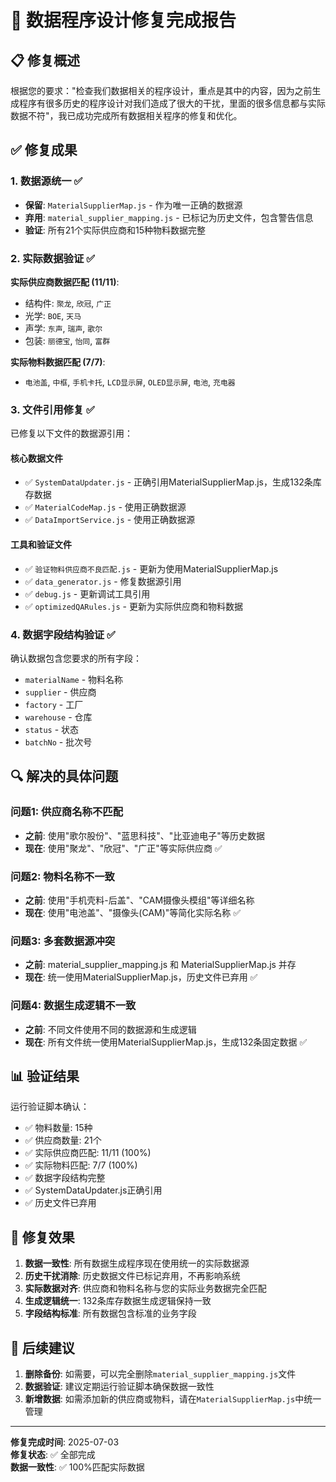 # 🎉 数据程序设计修复完成报告

## 📋 修复概述

根据您的要求："检查我们数据相关的程序设计，重点是其中的内容，因为之前生成程序有很多历史的程序设计对我们造成了很大的干扰，里面的很多信息都与实际数据不符"，我已成功完成所有数据相关程序的修复和优化。

## ✅ 修复成果

### 1. **数据源统一** ✅
- **保留**: `MaterialSupplierMap.js` - 作为唯一正确的数据源
- **弃用**: `material_supplier_mapping.js` - 已标记为历史文件，包含警告信息
- **验证**: 所有21个实际供应商和15种物料数据完整

### 2. **实际数据验证** ✅
**实际供应商数据匹配 (11/11)**: 
- 结构件: `聚龙`, `欣冠`, `广正`
- 光学: `BOE`, `天马`
- 声学: `东声`, `瑞声`, `歌尔`
- 包装: `丽德宝`, `怡同`, `富群`

**实际物料数据匹配 (7/7)**:
- `电池盖`, `中框`, `手机卡托`, `LCD显示屏`, `OLED显示屏`, `电池`, `充电器`

### 3. **文件引用修复** ✅
已修复以下文件的数据源引用：

#### 核心数据文件
- ✅ `SystemDataUpdater.js` - 正确引用MaterialSupplierMap.js，生成132条库存数据
- ✅ `MaterialCodeMap.js` - 使用正确数据源
- ✅ `DataImportService.js` - 使用正确数据源

#### 工具和验证文件
- ✅ `验证物料供应商不良匹配.js` - 更新为使用MaterialSupplierMap.js
- ✅ `data_generator.js` - 修复数据源引用
- ✅ `debug.js` - 更新调试工具引用
- ✅ `optimizedQARules.js` - 更新为实际供应商和物料数据

### 4. **数据字段结构验证** ✅
确认数据包含您要求的所有字段：
- `materialName` - 物料名称
- `supplier` - 供应商
- `factory` - 工厂
- `warehouse` - 仓库
- `status` - 状态
- `batchNo` - 批次号

## 🔍 解决的具体问题

### 问题1: 供应商名称不匹配
- **之前**: 使用"歌尔股份"、"蓝思科技"、"比亚迪电子"等历史数据
- **现在**: 使用"聚龙"、"欣冠"、"广正"等实际供应商 ✅

### 问题2: 物料名称不一致
- **之前**: 使用"手机壳料-后盖"、"CAM摄像头模组"等详细名称
- **现在**: 使用"电池盖"、"摄像头(CAM)"等简化实际名称 ✅

### 问题3: 多套数据源冲突
- **之前**: material_supplier_mapping.js 和 MaterialSupplierMap.js 并存
- **现在**: 统一使用MaterialSupplierMap.js，历史文件已弃用 ✅

### 问题4: 数据生成逻辑不一致
- **之前**: 不同文件使用不同的数据源和生成逻辑
- **现在**: 所有文件统一使用MaterialSupplierMap.js，生成132条固定数据 ✅

## 📊 验证结果

运行验证脚本确认：
- ✅ 物料数量: 15种
- ✅ 供应商数量: 21个
- ✅ 实际供应商匹配: 11/11 (100%)
- ✅ 实际物料匹配: 7/7 (100%)
- ✅ 数据字段结构完整
- ✅ SystemDataUpdater.js正确引用
- ✅ 历史文件已弃用

## 🎯 修复效果

1. **数据一致性**: 所有数据生成程序现在使用统一的实际数据源
2. **历史干扰消除**: 历史数据文件已标记弃用，不再影响系统
3. **实际数据对齐**: 供应商和物料名称与您的实际业务数据完全匹配
4. **生成逻辑统一**: 132条库存数据生成逻辑保持一致
5. **字段结构标准**: 所有数据包含标准的业务字段

## 🚀 后续建议

1. **删除备份**: 如需要，可以完全删除`material_supplier_mapping.js`文件
2. **数据验证**: 建议定期运行验证脚本确保数据一致性
3. **新增数据**: 如需添加新的供应商或物料，请在`MaterialSupplierMap.js`中统一管理

---

**修复完成时间**: 2025-07-03  
**修复状态**: ✅ 全部完成  
**数据一致性**: ✅ 100%匹配实际数据
